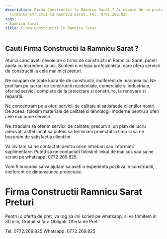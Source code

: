```yaml
---
description: Firma Constructii la Ramnicu Sarat ? Ai nevoie de un profesionist in
  Firma Constructii la Ramnicu Sarat. tel. 0772.269.825
tags:
- Ramnicu Sarat
title: Firma Constructii In Ramnicu Sarat
---
```



## Cauti Firma Constructii la Ramnicu Sarat ?


Atunci cand aveti nevoie de o firma de constructii in Ramnicu Sarat, puteti apela cu incredere la noi. Suntem o echipa profesionista, care ofera servicii de constructii la cele mai mici preturi. 

Ne ocupam de toate lucrarile de constructii, indiferent de marimea lor. Ne profilam pe lucrari de constructii rezidentiale, comerciale si industriale, oferind servicii complete de la proiectare si construire, la renovare si reparatii. 

Ne concentram pe a oferi servicii de calitate si satisfactie clientilor nostri. De aceea, folosim materiale de calitate si tehnologii moderne pentru a oferi cele mai bune servicii. 

Ne straduim sa oferim servicii de calitate, precum si un plan de lucru adecvat, astfel incat sa putem sa terminam proiectul la timp si sa ne bucuram de satisfactia clientilor. 

Va invitam sa ne contactati pentru orice intrebari sau informatii suplimentare. Puteti sa ne contactati folosind linkul de mai sus sau sa ne scrieti pe whatsapp: 0772.269.825. 

Vom fi bucurosi sa va ajutam sa aveti o experienta pozitiva in constructii, indiferent de dimensiunea proiectului.

# Firma Constructii Ramnicu Sarat Preturi
Pentru o oferta de pret, va rog sa imi scrieti pe whatsapp, si va trimitem in 30 min, Gratuit si fara Obligatii Oferta de Pret.

Tel. 0772.269.825
Whatsapp. 0772.269.825